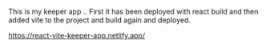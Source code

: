 This is my keeper app ..
First it has been deployed with react build and then added vite to the project and build again and deployed.


https://react-vite-keeper-app.netlify.app/
